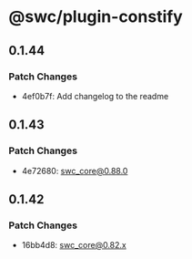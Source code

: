 # @swc/plugin-constify

## 0.1.44

### Patch Changes

- 4ef0b7f: Add changelog to the readme

## 0.1.43

### Patch Changes

- 4e72680: swc_core@0.88.0

## 0.1.42

### Patch Changes

- 16bb4d8: swc_core@0.82.x

